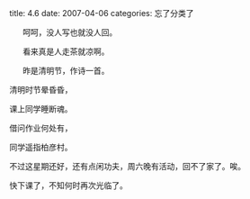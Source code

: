 title: 4.6
date: 2007-04-06
categories: 忘了分类了

      呵呵，没人写也就没人回。

      看来真是人走茶就凉啊。

      昨是清明节，作诗一首。

清明时节晕昏昏，

课上同学睡断魂。

借问作业何处有，

同学遥指柏彦村。

不过这星期还好，还有点闲功夫，周六晚有活动，回不了家了。唉。

快下课了，不知何时再次光临了。

